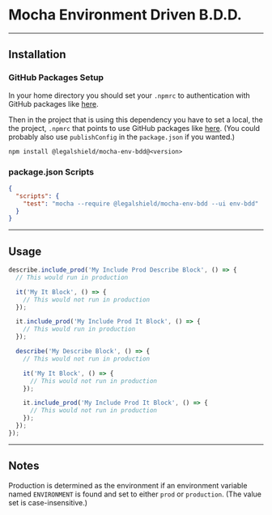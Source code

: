 # Mocha Environment Driven B.D.D.

---
## Installation

### GitHub Packages Setup
In your home directory you should set your `.npmrc` to authentication with GitHub packages like [here](https://docs.github.com/en/free-pro-team@latest/packages/using-github-packages-with-your-projects-ecosystem/configuring-npm-for-use-with-github-packages#authenticating-with-a-personal-access-token).

Then in the project that is using this dependency you have to set a local, the the project, `.npmrc` that points to use GitHub packages like [here](https://docs.github.com/en/free-pro-team@latest/packages/using-github-packages-with-your-projects-ecosystem/configuring-npm-for-use-with-github-packages#publishing-a-package-using-a-local-npmrc-file). (You could probably also use `publishConfig` in the `package.json` if you wanted.)

```
npm install @legalshield/mocha-env-bdd@<version>
```

### package.json Scripts
```json
{
  "scripts": {
    "test": "mocha --require @legalshield/mocha-env-bdd --ui env-bdd"
  }
}
```

---
## Usage

```js
describe.include_prod('My Include Prod Describe Block', () => {
  // This would run in production

  it('My It Block', () => {
    // This would not run in production
  });

  it.include_prod('My Include Prod It Block', () => {
    // This would run in production
  });

  describe('My Describe Block', () => {
    // This would not run in production

    it('My It Block', () => {
      // This would not run in production
    });

    it.include_prod('My Include Prod It Block', () => {
      // This would not run in production
    });
  });
});
```

---
## Notes
Production is determined as the environment if an environment variable named `ENVIRONMENT` is found and set to either `prod` or `production`. (The value set is case-insensitive.)
